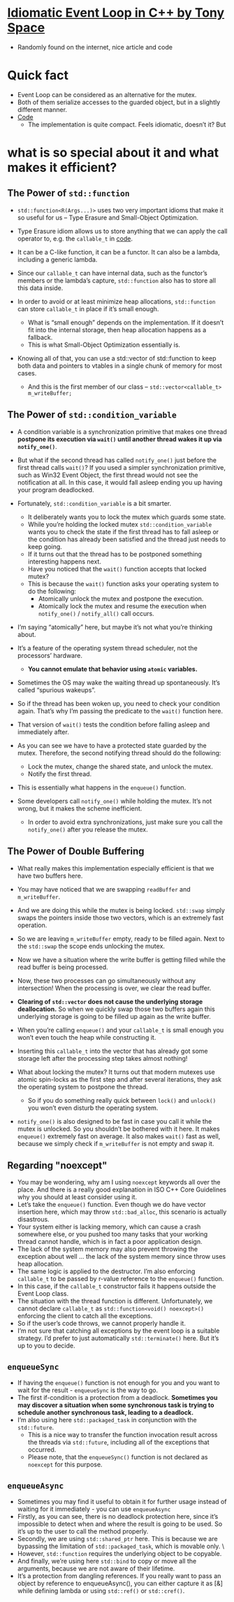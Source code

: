 # [Idiomatic Event Loop in C++ by Tony Space](https://habr.com/en/post/665730/)
- Randomly found on the internet, nice article and code

# Quick fact
- Event Loop can be considered as an alternative for the mutex.
- Both of them serialize accesses to the guarded object, but in a slightly different manner.
- [Code](event_loop.h)
  - The implementation is quite compact. Feels idiomatic, doesn’t it? But 

# what is so special about it and what makes it efficient?

## The Power of `std::function`
- `std::function<R(Args...)>` uses two very important idioms that make it so useful for us – Type Erasure and Small-Object Optimization.
- Type Erasure idiom allows us to store anything that we can apply the call operator to, e.g. the `callable_t` in [code](event_loop.h).
- It can be a C-like function, it can be a functor. It can also be a lambda, including a generic lambda.

- Since our `callable_t` can have internal data, such as the functor’s members or the lambda’s capture, `std::function` also has to store all this data inside.
- In order to avoid or at least minimize heap allocations, `std::function` can store `callable_t` in place if it’s small enough.
  - What is “small enough” depends on the implementation. If it doesn’t fit into the internal storage, then heap allocation happens as a fallback.
  - This is what Small-Object Optimization essentially is.

- Knowing all of that, you can use a std::vector of std::function to keep both data and pointers to vtables in a single chunk of memory for most cases.
  - And this is the first member of our class – `std::vector<callable_t> m_writeBuffer;`

## The Power of `std::condition_variable`
- A condition variable is a synchronization primitive that makes one thread **postpone its execution via `wait()` until another thread wakes it up via `notify_one()`**.
- But what if the second thread has called `notify_one()` just before the first thread calls `wait()`? If you used a simpler synchronization primitive, such as Win32 Event Object, the first thread would not see the notification at all. In this case, it would fall asleep ending you up having your program deadlocked.
- Fortunately, `std::condition_variable` is a bit smarter.
  - It deliberately wants you to lock the mutex which guards some state.
  - While you’re holding the locked mutex `std::condition_variable` wants you to check the state if the first thread has to fall asleep or the condition has already been satisfied and the thread just needs to keep going.
  - If it turns out that the thread has to be postponed something interesting happens next.
  - Have you noticed that the `wait()` function accepts that locked mutex?
  - This is because the `wait()` function asks your operating system to do the following:
    - Atomically unlock the mutex and postpone the execution.
    - Atomically lock the mutex and resume the execution when `notify_one()` / `notify_all()` call occurs.

- I’m saying “atomically” here, but maybe it’s not what you’re thinking about.
- It’s a feature of the operating system thread scheduler, not the processors’ hardware.
  - **You cannot emulate that behavior using `atomic` variables.**
- Sometimes the OS may wake the waiting thread up spontaneously. It’s called “spurious wakeups”.
- So if the thread has been woken up, you need to check your condition again. That’s why I’m passing the predicate to the `wait()` function here.
- That version of `wait()` tests the condition before falling asleep and immediately after.

- As you can see we have to have a protected state guarded by the mutex. Therefore, the second notifying thread should do the following:
  - Lock the mutex, change the shared state, and unlock the mutex.
  - Notify the first thread.
- This is essentially what happens in the `enqueue()` function.
- Some developers call `notify_one()` while holding the mutex. It’s not wrong, but it makes the scheme inefficient.
  - In order to avoid extra synchronizations, just make sure you call the `notify_one()` after you release the mutex.

## The Power of Double Buffering
- What really makes this implementation especially efficient is that we have two buffers here.
- You may have noticed that we are swapping `readBuffer` and `m_writeBuffer`.
- And we are doing this while the mutex is being locked. `std::swap` simply swaps the pointers inside those two vectors, which is an extremely fast operation.
- So we are leaving `m_writeBuffer` empty, ready to be filled again. Next to the `std::swap` the scope ends unlocking the mutex.

- Now we have a situation where the write buffer is getting filled while the read buffer is being processed.
- Now, these two processes can go simultaneously without any intersection! When the processing is over, we clear the read buffer.
- **Clearing of `std::vector` does not cause the underlying storage deallocation.** So when we quickly swap those two buffers again this underlying storage is going to be filled up again as the write buffer.

- When you’re calling `enqueue()` and your `callable_t` is small enough you won’t even touch the heap while constructing it.
- Inserting this `callable_t` into the vector that has already got some storage left after the processing step takes almost nothing!
- What about locking the mutex? It turns out that modern mutexes use atomic spin-locks as the first step and after several iterations, they ask the operating system to postpone the thread.
  - So if you do something really quick between `lock()` and `unlock()` you won’t even disturb the operating system.
- `notify_one()` is also designed to be fast in case you call it while the mutex is unlocked. So you shouldn’t be bothered with it here. It makes `enqueue()` extremely fast on average. It also makes `wait()` fast as well, because we simply check if `m_writeBuffer` is not empty and swap it.

## Regarding "noexcept"
- You may be wondering, why am I using `noexcept` keywords all over the place. And there is a really good explanation in ISO C++ Core Guidelines why you should at least consider using it.
- Let’s take the `enqueue()` function. Even though we do have vector insertion here, which may throw `std::bad_alloc`, this scenario is actually disastrous.
- Your system either is lacking memory, which can cause a crash somewhere else, or you pushed too many tasks that your working thread cannot handle, which is in fact a poor application design.
- The lack of the system memory may also prevent throwing the exception about well ... the lack of the system memory since throw uses heap allocation.
- The same logic is applied to the destructor. I’m also enforcing `callable_t` to be passed by r-value reference to the `enqueue()` function.
- In this case, if the `callable_t` constructor fails it happens outside the Event Loop class.
- The situation with the thread function is different. Unfortunately, we cannot declare `callable_t` as `std::function<void() noexcept>()` enforcing the client to catch all the exceptions.
- So if the user’s code throws, we cannot properly handle it.
- I’m not sure that catching all exceptions by the event loop is a suitable strategy. I’d prefer to just automatically `std::terminate()` here. But it’s up to you to decide.

## `enqueueSync`
- If having the `enqueue()` function is not enough for you and you want to wait for the result - `enqueueSync` is the way to go.
- The first if-condition is a protection from a deadlock. **Sometimes you may discover a situation when some synchronous task is trying to schedule another synchronous task, leading to a deadlock.**
- I’m also using here `std::packaged_task` in conjunction with the `std::future`.
  - This is a nice way to transfer the function invocation result across the threads via `std::future`, including all of the exceptions that occurred.
  - Please note, that the `enqueueSync()` function is not declared as `noexcept` for this purpose.

## `enqueueAsync`
- Sometimes you may find it useful to obtain it for further usage instead of waiting for it immediately - you can use `enqueueAsync`
- Firstly, as you can see, there is no deadlock protection here, since it’s impossible to detect when and where the result is going to be used. So it’s up to the user to call the method properly.
- Secondly, we are using `std::shared_ptr` here. This is because we are bypassing the limitation of `std::packaged_task`, which is movable only. \
- However, `std::function` requires the underlying object to be copyable.
- And finally, we’re using here `std::bind` to copy or move all the arguments, because we are not aware of their lifetime.
- It’s a protection from dangling references. If you really want to pass an object by reference to enqueueAsync(), you can either capture it as [&] while defining lambda or using `std::ref()` or `std::cref()`.

